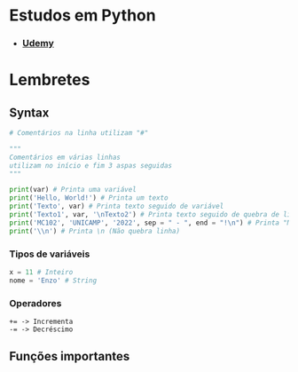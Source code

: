 # Estudos em Python
- ### [Udemy](https://www.udemy.com/course/curso-algoritmos-logica-de-programacao/)

# Lembretes
## Syntax

```py
# Comentários na linha utilizam "#"

"""
Comentários em várias linhas
utilizam no início e fim 3 aspas seguidas
"""

print(var) # Printa uma variável
print('Hello, World!') # Printa um texto
print('Texto', var) # Printa texto seguido de variável
print('Texto1', var, '\nTexto2') # Printa texto seguido de quebra de linha seguido de outro texto
print('MC102', 'UNICAMP', '2022', sep = " - ", end = "!\n") # Printa "MC102 - UNICAMP - 2022!" e pula linha
print('\\n') # Printa \n (Não quebra linha)
```

### Tipos de variáveis

```py
x = 11 # Inteiro
nome = 'Enzo' # String
```

### Operadores

    += -> Incrementa
    -= -> Decréscimo

## Funções importantes